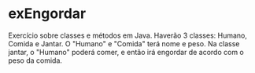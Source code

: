 # exEngordar
Exercício sobre classes e métodos em Java. Haverão 3 classes: Humano, Comida e Jantar. O "Humano" e "Comida" terá nome e peso. Na classe jantar, o "Humano" poderá comer, e então irá engordar de acordo com o peso da comida.
